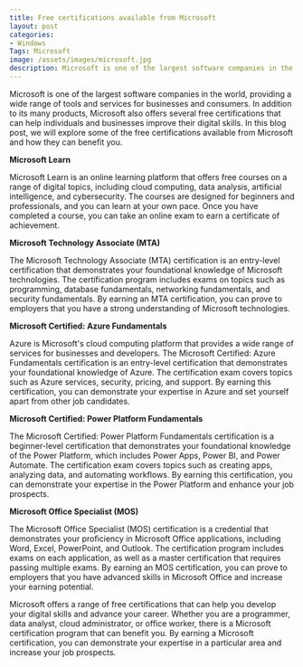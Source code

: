 ```yaml
---
title: Free certifications available from Microsoft
layout: post
categories:
- Windows
Tags: Microsoft
image: /assets/images/microsoft.jpg
description: Microsoft is one of the largest software companies in the world, providing a wide range of tools and services for businesses and consumers.
---
```


Microsoft is one of the largest software companies in the world, providing a wide range of tools and services for businesses and consumers. In addition to its many products, Microsoft also offers several free certifications that can help individuals and businesses improve their digital skills. In this blog post, we will explore some of the free certifications available from Microsoft and how they can benefit you.

**Microsoft Learn**

Microsoft Learn is an online learning platform that offers free courses on a range of digital topics, including cloud computing, data analysis, artificial intelligence, and cybersecurity. The courses are designed for beginners and professionals, and you can learn at your own pace. Once you have completed a course, you can take an online exam to earn a certificate of achievement.

**Microsoft Technology Associate (MTA)**

The Microsoft Technology Associate (MTA) certification is an entry-level certification that demonstrates your foundational knowledge of Microsoft technologies. The certification program includes exams on topics such as programming, database fundamentals, networking fundamentals, and security fundamentals. By earning an MTA certification, you can prove to employers that you have a strong understanding of Microsoft technologies.

**Microsoft Certified: Azure Fundamentals**

Azure is Microsoft's cloud computing platform that provides a wide range of services for businesses and developers. The Microsoft Certified: Azure Fundamentals certification is an entry-level certification that demonstrates your foundational knowledge of Azure. The certification exam covers topics such as Azure services, security, pricing, and support. By earning this certification, you can demonstrate your expertise in Azure and set yourself apart from other job candidates.

**Microsoft Certified: Power Platform Fundamentals**

The Microsoft Certified: Power Platform Fundamentals certification is a beginner-level certification that demonstrates your foundational knowledge of the Power Platform, which includes Power Apps, Power BI, and Power Automate. The certification exam covers topics such as creating apps, analyzing data, and automating workflows. By earning this certification, you can demonstrate your expertise in the Power Platform and enhance your job prospects.

**Microsoft Office Specialist (MOS)**

The Microsoft Office Specialist (MOS) certification is a credential that demonstrates your proficiency in Microsoft Office applications, including Word, Excel, PowerPoint, and Outlook. The certification program includes exams on each application, as well as a master certification that requires passing multiple exams. By earning an MOS certification, you can prove to employers that you have advanced skills in Microsoft Office and increase your earning potential.

Microsoft offers a range of free certifications that can help you develop your digital skills and advance your career. Whether you are a programmer, data analyst, cloud administrator, or office worker, there is a Microsoft certification program that can benefit you. By earning a Microsoft certification, you can demonstrate your expertise in a particular area and increase your job prospects.
